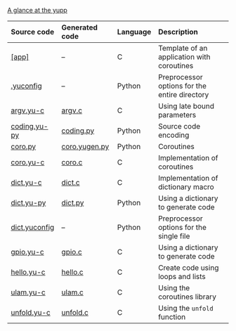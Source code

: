 [A glance at the yupp](../../master/doc/glance.md)

Source code                      | Generated code                   | Language | Description
:---                             | :---                             | :---     | :---
[[app]](./app/)                  | –                                | C        | Template of an application with coroutines
[.yuconfig](./.yuconfig)         | –                                | Python   | Preprocessor options for the entire directory
[argv.yu-c](./argv.yu-c)         | [argv.c](./argv.c)               | C        | Using late bound parameters
[coding.yu-py](./coding.yu-py)   | [coding.py](./coding.py)         | Python   | Source code encoding
[coro.py](./coro.py)             | [coro.yugen.py](./coro.yugen.py) | Python   | Coroutines
[coro.yu-c](./coro.yu-c)         | [coro.c](./coro.c)               | C        | Implementation of coroutines
[dict.yu-c](./dict.yu-c)         | [dict.c](./dict.c)               | C        | Implementation of dictionary macro
[dict.yu-py](./dict.yu-py)       | [dict.py](./dict.py)             | Python   | Using a dictionary to generate code
[dict.yuconfig](./dict.yuconfig) | –                                | Python   | Preprocessor options for the single file
[gpio.yu-c](./gpio.yu-c)         | [gpio.c](./gpio.c)               | C        | Using a dictionary to generate code
[hello.yu-c](./hello.yu-c)       | [hello.c](./hello.c)             | C        | Create code using loops and lists
[ulam.yu-c](./ulam.yu-c)         | [ulam.c](./ulam.c)               | C        | Using the coroutines library
[unfold.yu-c](./unfold.yu-c)     | [unfold.c](./unfold.c)           | C        | Using the `unfold` function
